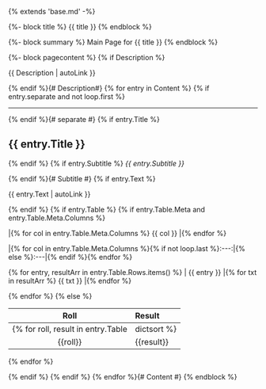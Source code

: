 {% extends 'base.md' -%}

{%- block title %}
{{ title }}
{% endblock %}

{%- block summary %}
Main Page for {{ title }}
{% endblock %}

{%- block pagecontent %}
{% if Description %}

{{ Description | autoLink }}

{% endif %}{# Description#}
{% for entry in Content %}
{% if entry.separate and not loop.first %}

---

{% endif %}{# separate #}
{% if entry.Title %}
## {{ entry.Title }}

{% endif %}
{% if entry.Subtitle %}
*{{ entry.Subtitle }}*

{% endif %}{# Subtitle #}
{% if entry.Text %}

{{ entry.Text | autoLink }}

{% endif %}
{% if entry.Table %}
{% if entry.Table.Meta and entry.Table.Meta.Columns %}

|{% for col in entry.Table.Meta.Columns %} {{ col }} |{% endfor %}

|{% for col in entry.Table.Meta.Columns %}{% if not loop.last %}:---:|{% else %}:---|{% endif %}{% endfor %}

{% for entry, resultArr in entry.Table.Rows.items() %}
| {{ entry }} |{% for txt in resultArr %} {{ txt }} |{% endfor %}

{% endfor %}
{% else %}

| Roll | Result |
|:----:|:-------|
{% for roll, result in entry.Table|dictsort %}
| {{roll}} | {{result}} |
{% endfor %}

{% endif %}
{% endif %}
{% endfor %}{# Content #}
{% endblock %}
